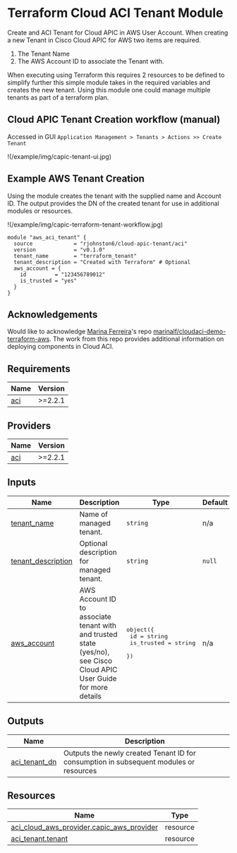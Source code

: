 <!-- BEGIN_TF_DOCS -->
# Terraform Cloud ACI Tenant Module

Create and ACI Tenant for Cloud APIC in AWS User Account. When creating a new Tenant in Cisco Cloud APIC for AWS two items are required.
1. The Tenant Name
2. The AWS Account ID to associate the Tenant with.

When executing using Terraform this requires 2 resources to be defined to simplify further this simple module takes in the required variables and creates the new tenant.
Using this module one could manage multiple tenants as part of a terraform plan.

## Cloud APIC Tenant Creation workflow (manual)

Accessed in GUI ```Application Management > Tenants > Actions >> Create Tenant```

!(/example/img/capic-tenant-ui.jpg)

## Example AWS Tenant Creation

Using the module creates the tenant with the supplied name and Account ID. The output provides the DN of the created tenant for use in additional modules or resources.

!(/example/img/capic-terraform-tenant-workflow.jpg)

```hcl
module "aws_aci_tenant" {
  source             = "rjohnston6/cloud-apic-tenant/aci"
  version            = "v0.1.0"
  tenant_name        = "terraform_tenant"
  tenant_description = "Created with Terraform" # Optional
  aws_account = {
    id         = "123456789012"
    is_trusted = "yes"
  }
}
```

## Acknowledgements

Would like to acknowledge [Marina Ferreira](https://github.com/marinalf)'s repo [marinalf/cloudaci-demo-terraform-aws](https://github.com/marinalf/cloudaci-demo-terraform-aws). The work from this repo provides additional information on deploying components in Cloud ACI.

## Requirements

| Name | Version |
|------|---------|
| <a name="requirement_aci"></a> [aci](#requirement\_aci) | >=2.2.1 |

## Providers

| Name | Version |
|------|---------|
| <a name="provider_aci"></a> [aci](#provider\_aci) | >=2.2.1 |

## Inputs

| Name | Description | Type | Default | Required |
|------|-------------|------|---------|:--------:|
| <a name="input_tenant_name"></a> [tenant\_name](#input\_tenant\_name) | Name of managed tenant. | `string` | n/a | yes |
| <a name="input_tenant_description"></a> [tenant\_description](#input\_tenant\_description) | Optional description for managed tenant. | `string` | `null` | no |
| <a name="input_aws_account"></a> [aws\_account](#input\_aws\_account) | AWS Account ID to associate tenant with and trusted state (yes/no), see Cisco Cloud APIC User Guide for more details | <pre>object({<br>    id         = string<br>    is_trusted = string<br>  })</pre> | n/a | yes |

## Outputs

| Name | Description |
|------|-------------|
| <a name="output_aci_tenant_dn"></a> [aci\_tenant\_dn](#output\_aci\_tenant\_dn) | Outputs the newly created Tenant ID for consumption in subsequent modules or resources |

## Resources

| Name | Type |
|------|------|
| [aci_cloud_aws_provider.capic_aws_provider](https://registry.terraform.io/providers/CiscoDevNet/aci/latest/docs/resources/cloud_aws_provider) | resource |
| [aci_tenant.tenant](https://registry.terraform.io/providers/CiscoDevNet/aci/latest/docs/resources/tenant) | resource |
<!-- END_TF_DOCS -->